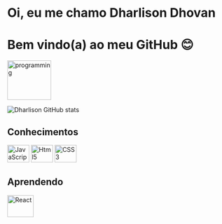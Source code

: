 # Oi, eu me chamo Dharlison Dhovan
# Bem vindo(a) ao meu GitHub 😊
   <img width="100" height="90" src="https://media.giphy.com/media/qgQUggAC3Pfv687qPC/giphy.gif" alt="programming">
   
![Dharlison GitHub stats](https://github-readme-stats.vercel.app/api?username=DharlisonDhovan&show_icons=true&theme=swift)

## Conhecimentos
  <div style="display:inline-block">
        <img width="50" height="40" alt="JavaScript" src="https://cdn.jsdelivr.net/gh/devicons/devicon/icons/javascript/javascript-original.svg" />
        <img width="50" height="40" alt="Html5" src="https://cdn.jsdelivr.net/gh/devicons/devicon/icons/html5/html5-original-wordmark.svg" />
        <img width="50" height="40" alt="CSS3" src="https://cdn.jsdelivr.net/gh/devicons/devicon/icons/css3/css3-original-wordmark.svg" />
 </div>
 
## Aprendendo
<div style="display:inline-block">
   <img  width="60" height="50" alt="React" src="https://cdn.jsdelivr.net/gh/devicons/devicon/icons/react/react-original-wordmark.svg" />
</div>
